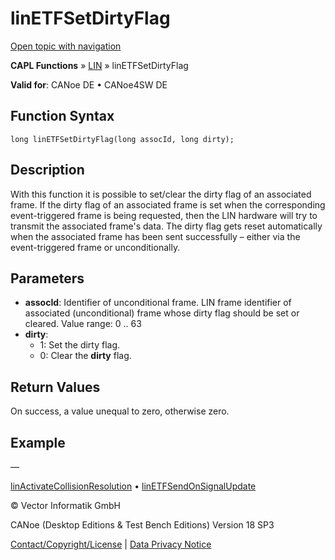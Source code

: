 # linETFSetDirtyFlag

[Open topic with navigation](../../../../../CANoeDEFamily.htm#Topics/CAPLFunctions/LIN/Functions/CAPLfunctionLINETFSetDirtyFlag.md)

**CAPL Functions** » [LIN](../CAPLfunctionsLINOverview.md) » linETFSetDirtyFlag

**Valid for**: CANoe DE • CANoe4SW DE

## Function Syntax

```plaintext
long linETFSetDirtyFlag(long assocId, long dirty);
```

## Description

With this function it is possible to set/clear the dirty flag of an associated frame. If the dirty flag of an associated frame is set when the corresponding event-triggered frame is being requested, then the LIN hardware will try to transmit the associated frame's data. The dirty flag gets reset automatically when the associated frame has been sent successfully – either via the event-triggered frame or unconditionally.

## Parameters

- **assocId**: Identifier of unconditional frame. LIN frame identifier of associated (unconditional) frame whose dirty flag should be set or cleared. Value range: 0 .. 63
- **dirty**:
  - 1: Set the dirty flag.
  - 0: Clear the **dirty** flag.

## Return Values

On success, a value unequal to zero, otherwise zero.

## Example

—

[linActivateCollisionResolution](CAPLfunctionLINActivateCollisionResolution.md) • [linETFSendOnSignalUpdate](CAPLfunctionLINETFSendOnSignalUpdate.md)

© Vector Informatik GmbH

CANoe (Desktop Editions & Test Bench Editions) Version 18 SP3

[Contact/Copyright/License](../../../Shared/ContactCopyrightLicense.md) | [Data Privacy Notice](https://www.vector.com/int/en/company/get-info/privacy-policy/)
